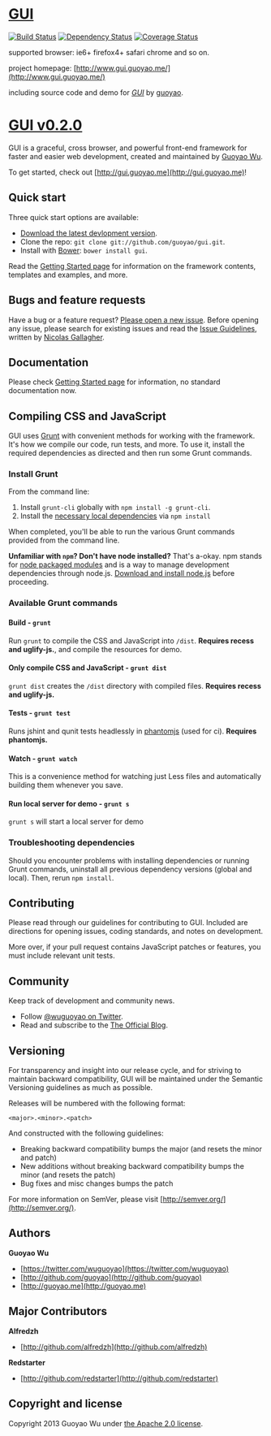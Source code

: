# [GUI](http://gui.guoyao.me)
[![Build Status](https://api.travis-ci.org/guoyao/gui.png)](http://travis-ci.org/guoyao/gui)
[![Dependency Status](https://gemnasium.com/guoyao/gui.png)](https://gemnasium.com/guoyao/gui)
[![Coverage Status](https://coveralls.io/repos/guoyao/gui/badge.png?branch=dev)](https://coveralls.io/r/guoyao/gui?branch=dev)

supported browser: ie6+ firefox4+ safari chrome and so on.

project homepage: [http://www.gui.guoyao.me/](http://www.gui.guoyao.me/)

including source code and demo for
[*GUI*](http://www.gui.guoyao.me/)
by [guoyao](http://www.guoyao.me/).




# [GUI v0.2.0](http://gui.guoyao.me)

GUI is a graceful, cross browser, and powerful front-end framework for faster and easier web development, created and maintained by [Guoyao Wu](http://guoyao.me).

To get started, check out [http://gui.guoyao.me](http://gui.guoyao.me)!



## Quick start

Three quick start options are available:

* [Download the latest devlopment version](https://github.com/guoyao/gui/archive/dev.zip).
* Clone the repo: `git clone git://github.com/guoyao/gui.git`.
* Install with [Bower](http://bower.io): `bower install gui`.

Read the [Getting Started page](http://gui.guoyao.me/) for information on the framework contents, templates and examples, and more.



## Bugs and feature requests

Have a bug or a feature request? [Please open a new issue](https://github.com/guoyao/gui/issues). Before opening any issue, please search for existing issues and read the [Issue Guidelines](https://github.com/necolas/issue-guidelines), written by [Nicolas Gallagher](https://github.com/necolas/).



## Documentation

Please check [Getting Started page](http://gui.guoyao.me/) for information, no standard documentation now.



## Compiling CSS and JavaScript

GUI uses [Grunt](http://gruntjs.com/) with convenient methods for working with the framework. It's how we compile our code, run tests, and more. To use it, install the required dependencies as directed and then run some Grunt commands.

### Install Grunt

From the command line:

1. Install `grunt-cli` globally with `npm install -g grunt-cli`.
2. Install the [necessary local dependencies](package.json) via `npm install`

When completed, you'll be able to run the various Grunt commands provided from the command line.

**Unfamiliar with `npm`? Don't have node installed?** That's a-okay. npm stands for [node packaged modules](http://npmjs.org/) and is a way to manage development dependencies through node.js. [Download and install node.js](http://nodejs.org/download/) before proceeding.

### Available Grunt commands

#### Build - `grunt`
Run `grunt` to compile the CSS and JavaScript into `/dist`. **Requires recess and uglify-js.**, and compile the resources for demo.

#### Only compile CSS and JavaScript - `grunt dist`
`grunt dist` creates the `/dist` directory with compiled files. **Requires recess and uglify-js.**

#### Tests - `grunt test`
Runs jshint and qunit tests headlessly in [phantomjs](http://code.google.com/p/phantomjs/) (used for ci). **Requires phantomjs.**

#### Watch - `grunt watch`
This is a convenience method for watching just Less files and automatically building them whenever you save.

#### Run local server for demo - `grunt s`
`grunt s` will start a local server for demo

### Troubleshooting dependencies

Should you encounter problems with installing dependencies or running Grunt commands, uninstall all previous dependency versions (global and local). Then, rerun `npm install`.



## Contributing

Please read through our guidelines for contributing to GUI. Included are directions for opening issues, coding standards, and notes on development.

More over, if your pull request contains JavaScript patches or features, you must include relevant unit tests.



## Community

Keep track of development and community news.

* Follow [@wuguoyao on Twitter](http://twitter.com/wuguoyao).
* Read and subscribe to the [The Official Blog](http://guoyao.me).



## Versioning

For transparency and insight into our release cycle, and for striving to maintain backward compatibility, GUI will be maintained under the Semantic Versioning guidelines as much as possible.

Releases will be numbered with the following format:

`<major>.<minor>.<patch>`

And constructed with the following guidelines:

* Breaking backward compatibility bumps the major (and resets the minor and patch)
* New additions without breaking backward compatibility bumps the minor (and resets the patch)
* Bug fixes and misc changes bumps the patch

For more information on SemVer, please visit [http://semver.org/](http://semver.org/).



## Authors

**Guoyao Wu**

+ [https://twitter.com/wuguoyao](https://twitter.com/wuguoyao)
+ [http://github.com/guoyao](http://github.com/guoyao)
+ [http://guoyao.me](http://guoyao.me)



## Major Contributors

**Alfredzh**

+ [http://github.com/alfredzh](http://github.com/alfredzh)

**Redstarter**

+ [http://github.com/redstarter](http://github.com/redstarter)



## Copyright and license

Copyright 2013 Guoyao Wu under [the Apache 2.0 license](LICENSE).

